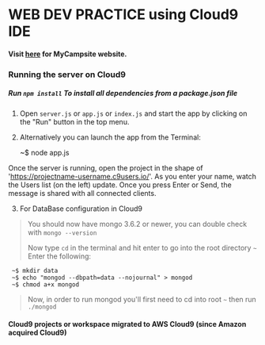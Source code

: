 # WEB DEV PRACTICE using Cloud9 IDE #

#### Visit [here](https://whispering-garden-27256.herokuapp.com) for MyCampsite website.

### Running the server on Cloud9

#####   Run `npm install` To install all dependencies from a package.json file

1) Open `server.js` or `app.js` or `index.js` and start the app by clicking on the "Run" button in the top menu.

2) Alternatively you can launch the app from the Terminal:

    ~$ node app.js

Once the server is running, open the project in the shape of 'https://projectname-username.c9users.io/'. As you enter your name, watch the Users list (on the left) update. Once you press Enter or Send, the message is shared with all connected clients.

3) For DataBase configuration in Cloud9

> You should now have mongo 3.6.2 or newer, you can double check with `mongo --version`
>
> Now type `cd` in the terminal and hit enter to go into the root directory `~`
Enter the following:
     
     ~$ mkdir data
     ~$ echo "mongod --dbpath=data --nojournal" > mongod
     ~$ chmod a+x mongod
> Now, in order to run mongod you'll first need to cd into root `~` then run `./mongod` 


#### Cloud9 projects or workspace migrated to AWS Cloud9 (since Amazon acquired Cloud9)
